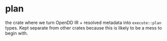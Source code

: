 # plan

the crate where we turn OpenDD IR + resolved metadata into `execute::plan`
types. Kept separate from other crates because this is likely to be a mess to
begin with.
